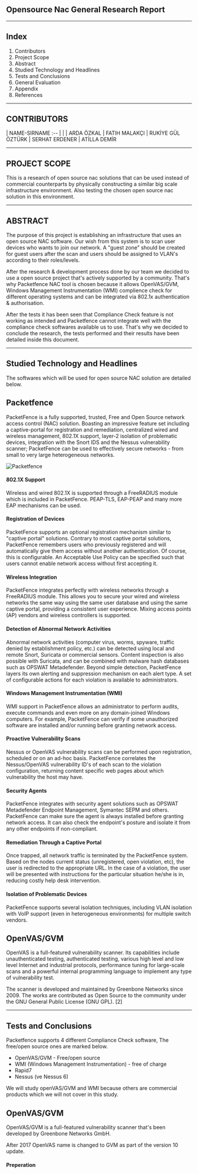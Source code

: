 ## Opensource Nac General Research Report

---

## Index

 1. Contributors
 2. Project Scope
 3. Abstract
 4. Studied Technology and Headlines
 5. Tests and Conclusions
 6. General Evaluation
 7. Appendix
 8. References


---

CONTRIBUTORS
---

| NAME-SIRNAME
:--
|
|
| ARDA ÖZKAL
| FATIH MALAKÇI
| RUKİYE GÜL ÖZTÜRK
| SERHAT ERDENER
| ATİLLA DEMİR

---

PROJECT SCOPE
---

This is a research of open source nac solutions that can be used instead of commercial counterparts by physically constructing a similar big scale infrastructure environment. Also testing the chosen open source nac solution in this environment.

---

ABSTRACT
---

The purpose of this project is establishing an infrastructure that uses an open source NAC software. Our wish from this system is to scan user devices who wants to join our network. A "guest zone" should be created for guest users after the scan and users should be assigned to VLAN's according to their roles/levels.

After the research & development process done by our team we decided to use a open source project that's actively supported by a community. That's why Packetfence NAC tool is chosen because it allows OpenVAS/GVM, Windows Management
Instrumentation (WMI) complience check for different operating systems and can be integrated via 802.1x	authentication & authorisation.

After the tests it has been seen that Compliance Check feature is not working as intended and Packetfence cannot integrate well with the compliance  check softwares available us to use. That's why we decided to conclude the research, the tests performed and their results have been detailed inside this document.


---

Studied Technology and Headlines
---

The softwares which will be used for open source NAC solution are detailed below.

## Packetfence

PacketFence is a fully supported, trusted, Free and Open Source network access control (NAC) solution. Boasting an impressive feature set including a captive-portal for registration and remediation, centralized wired and wireless management, 802.1X support, layer-2 isolation of problematic devices, integration with the Snort IDS and the Nessus vulnerability scanner; PacketFence can be used to effectively secure networks - from small to very large heterogeneous networks.

![Packetfence](https://www.packetfence.org/img/components.png)

#### 802.1X Support

Wireless and wired 802.1X is supported through a FreeRADIUS module which is included in PacketFence. PEAP-TLS, EAP-PEAP and many more EAP mechanisms can be used.


#### Registration of Devices
PacketFence supports an optional registration mechanism similar to "captive portal" solutions. Contrary to most captive portal solutions, PacketFence remembers users who previously registered and will automatically give them access without another authentication. Of course, this is configurable. An Acceptable Use Policy can be specified such that users cannot enable network access without first accepting it.

#### Wireless Integration
PacketFence integrates perfectly with wireless networks through a FreeRADIUS module. This allows you to secure your wired and wireless networks the same way using the same user database and using the same captive portal, providing a consistent user experience. Mixing access points (AP) vendors and wireless controllers is supported.

#### Detection of Abnormal Network Activities
Abnormal network activities (computer virus, worms, spyware, traffic denied by establishment policy, etc.) can be detected using local and remote Snort, Suricata or commercial sensors. Content inspection is also possible with Suricata, and can be combined with malware hash databases such as OPSWAT Metadefender. Beyond simple detection, PacketFence layers its own alerting and suppression mechanism on each alert type. A set of configurable actions for each violation is available to administrators.

#### Windows Management Instrumentation (WMI)
WMI support in PacketFence allows an administrator to perform audits, execute commands and even more on any domain-joined Windows computers. For example, PacketFence can verify if some unauthorized software are installed and/or running before granting network access.

#### Proactive Vulnerability Scans
Nessus or OpenVAS vulnerability scans can be performed upon registration, scheduled or on an ad-hoc basis. PacketFence correlates the Nessus/OpenVAS vulnerability ID's of each scan to the violation configuration, returning content specific web pages about which vulnerability the host may have.


#### Security Agents
PacketFence integrates with security agent solutions such as OPSWAT Metadefender Endpoint Management, Symantec SEPM and others. PacketFence can make sure the agent is always installed before granting network access. It can also check the endpoint's posture and isolate it from any other endpoints if non-compliant.

#### Remediation Through a Captive Portal
Once trapped, all network traffic is terminated by the PacketFence system. Based on the nodes current status (unregistered, open violation, etc), the user is redirected to the appropriate URL. In the case of a violation, the user will be presented with instructions for the particular situation he/she is in, reducing costly help desk intervention.

#### Isolation of Problematic Devices
PacketFence supports several isolation techniques, including VLAN isolation with VoIP support (even in heterogeneous environments) for multiple switch vendors.


## OpenVAS/GVM

OpenVAS is a full-featured vulnerability scanner. Its capabilities include unauthenticated testing, authenticated testing, various high level and low level Internet and industrial protocols, performance tuning for large-scale scans and a powerful internal programming language to implement any type of vulnerability test.

The scanner is developed and maintained by Greenbone Networks since 2009. The works are contributed as Open Source to the community under the GNU General Public License (GNU GPL). [2]



---

Tests and Conclusions
---

Packetfence supports 4 different Compliance Check software, The free/open source ones are marked below.

- OpenVAS/GVM - Free/open source
- WMI (Windows Management Instrumentation) - 	free of charge
- Rapid7
- Nessus (ve Nessus 6)

We will study openVAS/GVM and WMI because others are commercial products which we will not cover in this study.

OpenVAS/GVM
--

OpenVAS/GVM is a full-featured vulnerability scanner that's been developed by Greenbone Networks GmbH.

After 2017 OpenVAS name is changed to GVM as part of the version 10 update.

#### Preperation

